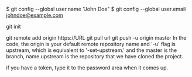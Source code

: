 $ git config --global user.name "John Doe"
$ git config --global user.email johndoe@example.com

git init

git remote add origin https://URL
git pull url
git push -u origin master
In the code, the origin is your default remote repository name and '-u' flag is upstream, which is equivalent to '-set-upstream.' and the master is the branch, name.upstream is the repository that we have cloned the project.

if you have a token, type it to the password area when it comes up.
